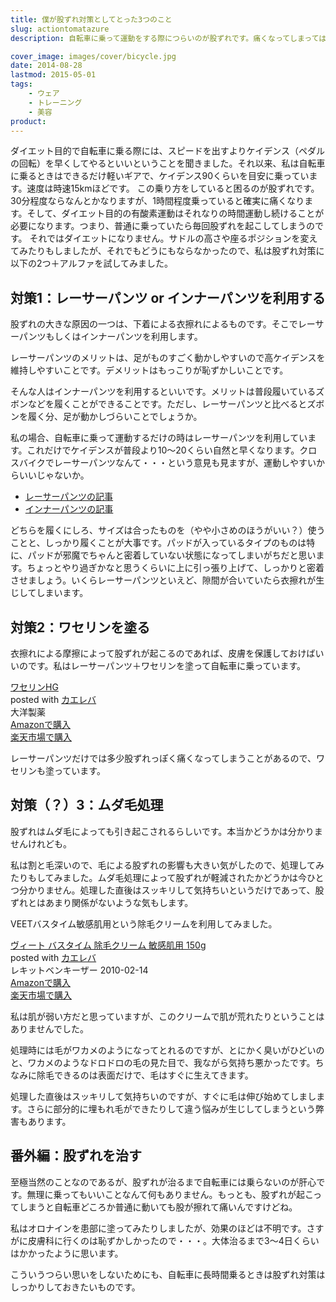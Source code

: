```yaml
---
title: 僕が股ずれ対策としてとった3つのこと
slug: actiontomatazure
description: 自転車に乗って運動をする際につらいのが股ずれです。痛くなってしまってはもうどうしようもないので、できるだけ痛くならないように私がやってみたことを紹介してみます。

cover_image: images/cover/bicycle.jpg
date: 2014-08-28
lastmod: 2015-05-01
tags: 
    - ウェア
    - トレーニング
    - 美容
product:
---
```


ダイエット目的で自転車に乗る際には、スピードを出すよりケイデンス（ペダルの回転）を早くしてやるといいということを聞きました。それ以来、私は自転車に乗るときはできるだけ軽いギアで、ケイデンス90くらいを目安に乗っています。速度は時速15kmほどです。
この乗り方をしていると困るのが股ずれです。30分程度ならなんとかなりますが、1時間程度乗っていると確実に痛くなります。そして、ダイエット目的の有酸素運動はそれなりの時間運動し続けることが必要になります。つまり、普通に乗っていたら毎回股ずれを起こしてしまうのです。
それではダイエットになりません。サドルの高さや座るポジションを変えてみたりもしましたが、それでもどうにもならなかったので、私は股ずれ対策に以下の2つ＋アルファを試してみました。

## 対策1：レーサーパンツ or インナーパンツを利用する

股ずれの大きな原因の一つは、下着による衣擦れによるものです。そこでレーサーパンツもしくはインナーパンツを利用します。

レーサーパンツのメリットは、足がものすごく動かしやすいので高ケイデンスを維持しやすいことです。デメリットはもっこりが恥ずかしいことです。

そんな人はインナーパンツを利用するといいです。メリットは普段履いているズボンなどを履くことができることです。ただし、レーサーパンツと比べるとズボンを履く分、足が動かしづらいことでしょうか。

私の場合、自転車に乗って運動するだけの時はレーサーパンツを利用しています。これだけでケイデンスが普段より10〜20くらい自然と早くなります。クロスバイクでレーサーパンツなんて・・・という意見も見ますが、運動しやすいからいいじゃないか。

- <a href="https://wantit.gcreate.jp/3dpants/" title="お尻の痛みに悩むサイクラーにおくるレーサーパンツのすすめ">レーサーパンツの記事</a>
- <a href="https://wantit.gcreate.jp/innerpantu/" title="ジーパンでも自転車乗り回したいのでインナーパンツを買ってみた">インナーパンツの記事</a>

どちらを履くにしろ、サイズは合ったものを（やや小さめのほうがいい？）使うことと、しっかり履くことが大事です。パッドが入っているタイプのものは特に、パッドが邪魔でちゃんと密着していない状態になってしまいがちだと思います。ちょっとやり過ぎかなと思うくらいに上に引っ張り上げて、しっかりと密着させましょう。いくらレーサーパンツといえど、隙間が合いていたら衣擦れが生じしてしまいます。

## 対策2：ワセリンを塗る

衣擦れによる摩擦によって股ずれが起こるのであれば、皮膚を保護しておけばいいのです。私はレーサーパンツ＋ワセリンを塗って自転車に乗っています。

<div class="kaerebalink-box">
<div class="kaerebalink-image"><a href="http://www.amazon.co.jp/exec/obidos/ASIN/B002RT8GSA/illusionspace-22/ref=nosim/" rel="nofollow" target="_blank"><img alt=""  src="http://ecx.images-amazon.com/images/I/41OasIEEznL._SL160_.jpg" style="border: none;" /></a></div>
<div class="kaerebalink-info">
<div class="kaerebalink-name"><a href="http://www.amazon.co.jp/exec/obidos/ASIN/B002RT8GSA/illusionspace-22/ref=nosim/" rel="nofollow" target="_blank">ワセリンHG</a>
<div class="kaerebalink-powered-date">posted with <a href="http://kaereba.com" rel="nofollow" target="_blank">カエレバ</a></div>
</div>
<div class="kaerebalink-detail"> 大洋製薬     </div>
<div class="kaerebalink-link1">
<div class="shoplinkamazon"><a href="http://www.amazon.co.jp/gp/search?keywords=%83%8F%83Z%83%8A%83%93HG&#038;__mk_ja_JP=%83J%83%5E%83J%83i&#038;tag=illusionspace-22" rel="nofollow" target="_blank" title="アマゾン" >Amazonで購入</a></div>
<div class="shoplinkrakuten"><a href="http://hb.afl.rakuten.co.jp/hgc/0e95387f.f2aef20d.0e953880.25e412bd/?pc=http%3A%2F%2Fsearch.rakuten.co.jp%2Fsearch%2Fmall%2F%25E3%2583%25AF%25E3%2582%25BB%25E3%2583%25AA%25E3%2583%25B3HG%2F-%2Ff.1-p.1-s.1-sf.0-st.A-v.2%3Fx%3D0%26scid%3Daf_ich_link_urltxt%26m%3Dhttp%3A%2F%2Fm.rakuten.co.jp%2F" rel="nofollow" target="_blank" title="楽天市場" >楽天市場で購入</a></div>
</div>
</div>
<div class="booklink-footer" style="clear: left"></div>
</div>

レーサーパンツだけでは多少股ずれっぽく痛くなってしまうことがあるので、ワセリンも塗っています。

## 対策（？）3：ムダ毛処理

股ずれはムダ毛によっても引き起こされるらしいです。本当かどうかは分かりませんけれども。

私は割と毛深いので、毛による股ずれの影響も大きい気がしたので、処理してみたりもしてみました。ムダ毛処理によって股ずれが軽減されたかどうかは今ひとつ分かりません。処理した直後はスッキリして気持ちいというだけであって、股ずれとはあまり関係がないような気もします。

VEETバスタイム敏感肌用という除毛クリームを利用してみました。

<div class="kaerebalink-box">
<div class="kaerebalink-image"><a href="http://www.amazon.co.jp/exec/obidos/ASIN/B0036ZBRVC/illusionspace-22/ref=nosim/" rel="nofollow" target="_blank"><img alt=""  src="http://ecx.images-amazon.com/images/I/416Qg-77A3L._SL160_.jpg" style="border: none;" /></a></div>
<div class="kaerebalink-info">
<div class="kaerebalink-name"><a href="http://www.amazon.co.jp/exec/obidos/ASIN/B0036ZBRVC/illusionspace-22/ref=nosim/" rel="nofollow" target="_blank">ヴィート バスタイム 除毛クリーム 敏感肌用 150g</a>
<div class="kaerebalink-powered-date">posted with <a href="http://kaereba.com" rel="nofollow" target="_blank">カエレバ</a></div>
</div>
<div class="kaerebalink-detail"> レキットベンキーザー 2010-02-14    </div>
<div class="kaerebalink-link1">
<div class="shoplinkamazon"><a href="http://www.amazon.co.jp/gp/search?keywords=%83%94%83B%81%5B%83g%20%83o%83X%83%5E%83C%83%80&#038;__mk_ja_JP=%83J%83%5E%83J%83i&#038;tag=illusionspace-22" rel="nofollow" target="_blank" title="アマゾン" >Amazonで購入</a></div>
<div class="shoplinkrakuten"><a href="http://hb.afl.rakuten.co.jp/hgc/0e95387f.f2aef20d.0e953880.25e412bd/?pc=http%3A%2F%2Fsearch.rakuten.co.jp%2Fsearch%2Fmall%2F%25E3%2583%25B4%25E3%2582%25A3%25E3%2583%25BC%25E3%2583%2588%2520%25E3%2583%2590%25E3%2582%25B9%25E3%2582%25BF%25E3%2582%25A4%25E3%2583%25A0%2F-%2Ff.1-p.1-s.1-sf.0-st.A-v.2%3Fx%3D0%26scid%3Daf_ich_link_urltxt%26m%3Dhttp%3A%2F%2Fm.rakuten.co.jp%2F" rel="nofollow" target="_blank" title="楽天市場" >楽天市場で購入</a></div>
</div>
</div>
<div class="booklink-footer" style="clear: left"></div>
</div>

私は肌が弱い方だと思っていますが、このクリームで肌が荒れたりということはありませんでした。

処理時には毛がワカメのようになってとれるのですが、とにかく臭いがひどいのと、ワカメのようなドロドロの毛の見た目で、我ながら気持ち悪かったです。ちなみに除毛できるのは表面だけで、毛はすぐに生えてきます。

処理した直後はスッキリして気持ちいのですが、すぐに毛は伸び始めてしまします。さらに部分的に埋もれ毛ができたりして違う悩みが生じしてしまうという弊害もあります。

## 番外編：股ずれを治す

至極当然のことなのであるが、股ずれが治るまで自転車には乗らないのが肝心です。無理に乗ってもいいことなんて何もありません。もっとも、股ずれが起こってしまうと自転車どころか普通に動いても股が擦れて痛いんですけどね。

私はオロナインを患部に塗ってみたりしましたが、効果のほどは不明です。さすがに皮膚科に行くのは恥ずかしかったので・・・。大体治るまで3〜4日くらいはかかったように思います。

こういうつらい思いをしないためにも、自転車に長時間乗るときは股ずれ対策はしっかりしておきたいものです。